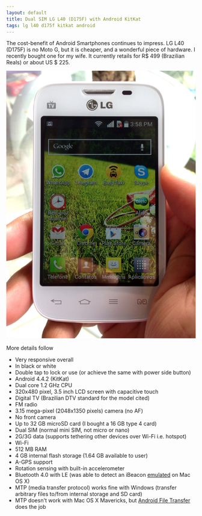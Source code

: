 ```yaml
---
layout: default
title: Dual SIM LG L40 (D175F) with Android KitKat
tags: lg l40 d175f kitkat android
---
```


The cost-benefit of Android Smartphones continues to impress. LG L40 (D175F) is no Moto G, but it is cheaper, and a wonderful piece of hardware. I recently bought one for my wife. It currently retails for R$ 499 (Brazilian Reals) or about US $ 225.

![LG-D175F](/assets/img/lg-l40.jpg)

More details follow

* Very responsive overall
* In black or white
* Double tap to lock or use (or achieve the same with power side button)
* Android 4.4.2 (KitKat)
* Dual core 1.2 GHz CPU
* 320x480 pixel, 3.5 inch LCD screen with capacitive touch
* Digital TV (Brazilian DTV standard for the model cited)
* FM radio
* 3.15 mega-pixel (2048x1350 pixels) camera (no AF)
* No front camera
* Up to 32 GB microSD card (I bought a 16 GB type 4 card)
* Dual SIM (normal mini SIM, not micro or nano)
* 2G/3G data (supports tethering other devices over Wi-Fi i.e. hotspot)
* Wi-Fi
* 512 MB RAM
* 4 GB internal flash storage (1.64 GB available to user)
* A-GPS support
* Rotation sensing with built-in accelerometer
* Bluetooth 4.0 with LE (was able to detect an iBeacon [emulated](https://delog.wordpress.com/2014/02/04/emulating-bluetooth-peripheral-on-mac-os-x-mavericks/) on Mac OS X)
* MTP (media transfer protocol) works fine with Windows (transfer arbitrary files to/from internal storage and SD card)
* MTP doesn't work with Mac OS X Mavericks, but [Android File Transfer](https://www.android.com/filetransfer/) does the job
